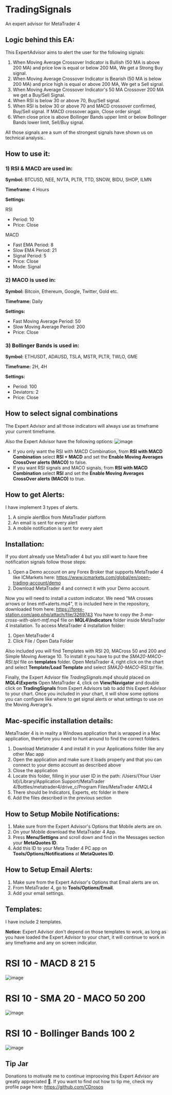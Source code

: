 # TradingSignals
An expert advisor for MetaTrader 4 

## Logic behind this EA:
This ExpertAdvisor aims to alert the user for the following signals:

1) When Moving Average Crossover Indicator is Bullish (50 MA is above 200 MA) and price low is equal or below 200 MA, We get a Strong Buy signal.
2) When Moving Average Crossover Indicator is Bearish (50 MA is below 200 MA) and price high is equal or above 200 MA, We get a Sell signal.
3) When Moving Average Crossover Indicator's 50 MA Crossover 200 MA we get a Buy/Sell Signal.
4) When RSI is below 30 or above 70, Buy/Sell signal. 
5) When RSI is below 30 or above 70 and MACD crossover confirmed, Buy/Sell signal. If MACD crossover again, Close order singal.
6) When close price is above Bollinger Bands upper limit or below Bollinger Bands lower limit, Sell/Buy signal. 

All those signals are a sum of the strongest signals have shown us on technical analysis..

## How to use it:

### 1) **RSI & MACD** are used in:

**Symbol:** BTCUSD, NEE, NVTA, PLTR, TTD, SNOW, BIDU, SHOP, ILMN

**Timeframe:** 4 Hours

**Settings:**

RSI
- Period: 10
- Price: Close

MACD
- Fast EMA Period: 8  
- Slow EMA Period: 21  
- Signal Period: 5
- Price: Close
- Mode: Signal
 
### 2) **MACO** is used in:

**Symbol:** Bitcoin, Ethereum, Google, Twitter, Gold etc.

**Timeframe:** Daily

**Settings:**
- Fast Moving Average Period: 50
- Slow Moving Average Period: 200
- Price: Close

### 3) **Bollinger Bands** is used in:

**Symbol:** ETHUSDT, ADAUSD, TSLA, MSTR, PLTR, TWLO, GME

**Timeframe:** 2H, 4H

**Settings:**
- Period: 100
- Deviators: 2
- Price: Close

## How to select signal combinations
The Expert Advisor and all those indicators will always use as timeframe your current timeframe.

Also the Expert Advisor have the following options:
![image](https://user-images.githubusercontent.com/10176426/116484126-16bad780-a891-11eb-8189-21f660fa0255.png)

- If you only want the RSI with MACD Combination, from **RSI with MACD Combination** select **RSI + MACD**  and set the **Enable Moving Averages CrossOver alerts (MACO)** to false.
- If you want RSI signals and MACO signals, from **RSI with MACD Combination** select **RSI** and set the **Enable Moving Averages CrossOver alerts (MACO)** to true.

## How to get Alerts:
I have implement 3 types of alerts.
1) A simple alertBox from MetaTrader platform
2) An email is sent for every alert
3) A mobile notification is sent for every alert

## Installation:
If you dont already use MetaTrader 4 but you still want to have free notification signals follow those steps:
1) Open a Demo account on any Forex Broker that supports MetaTrader 4 like ICMarkets here: https://www.icmarkets.com/global/en/open-trading-account/demo
2) Download MetaTrader 4 and connect it with your Demo account.

Now you will need to install a custom indicator. We need "MA crosses arrows or lines mtf+alerts.mq4", tt is included here in the repository, downloaded from here: https://forex-station.com/app.php/attach/file/3269743
You have to copy the *3-ma-cross-with-alert-mtf.mq4* file on **MQL4\Indicators** folder inside MetaTrader 4 installation. 
To access MetaTrader 4 installation folder:
1) Open MetaTrader 4
2) Click File / Open Data Folder


Also included you will find Templates with RSI 20, MACross 50 and 200 and Simple Moving Average 10. To install it you have to put the *SMA20-MACO-RSI.tpl* file on **templates** folder. Open MetaTrader 4, right click on the chart and select **Template/Load Template** and select *SMA20-MACO-RSI.tpl* file.

Finally, the Expert Advisor file *TradingSignals.mq4* should placed on **MQL4\Experts**
Open MetaTrader 4, click on **View/Navigator** and double click on **TradingSignals** from Expert Advisors tab to add this Expert Advisor to your chart. Once you included in your chart, it will show some options you can configure like where to get signal alerts or what settings to use on the Moving Average's.

## Mac-specific installation details: 

MetaTrader 4 is in reality a Windows application that is wrapped in a Mac application, therefore you need to hunt around to
find the correct folders.
1) Download Metatrader 4 and install it in your Applications folder like any other Mac app
1) Open the application and make sure it loads properly and that you can connect to your demo account as described above
1) Close the application
1) Locate this folder, filling in your user ID in the path: /Users/{Your User Id}/Library/Application Support/MetaTrader 4/Bottles/metatrader4/drive_c/Program Files/MetaTrader 4/MQL4
1) There should be Indicators, Experts, etc folder in there 
1) Add the files described in the previous section

## How to Setup Mobile Notifications:
1) Make sure from the Expert Advisor's Options that Mobile alerts are on.
2) On your Mobile download the MetaTrader 4 App.
3) Press **Menu/Settigns** and scroll down and find in the Messages section your **MetaQuotes ID**.
4) Add this ID to your Meta Trader 4 PC app on **Tools/Options/Notifications** at **MetaQuotes ID**.

## How to Setup Email Alerts:
1) Make sure from the Expert Advisor's Options that Email alerts are on.
2) From MetaTrader 4, go to **Tools/Options/Email**.
3) Add your email settings.

## Templates:
I have include 2 templates. 

**Notice:** Expert Advisor don't depend on those templates to work, as long as you have loaded the Expert Advisor to your chart, it will continue to work in any timeframe and any on screen indicator.
# RSI 10 - MACD 8 21 5
![image](https://user-images.githubusercontent.com/10176426/116484744-6948c380-a892-11eb-8e88-5d8fbcaade8a.png)
# RSI 10 - SMA 20 - MACO 50 200
![image](https://user-images.githubusercontent.com/10176426/116484962-d3616880-a892-11eb-8480-52f4e4592d5f.png)
# RSI 10 - Bollinger Bands 100 2
![image](https://user-images.githubusercontent.com/10176426/118894363-c1f90280-b90c-11eb-94c3-0227f0181877.png)


## Tip Jar
Donations to motivate me to continue improoving this Expert Advisor are greatly appreciated :sparkling_heart:. If you want to find out how to tip me, check my profile page here: https://github.com/CDrosos
